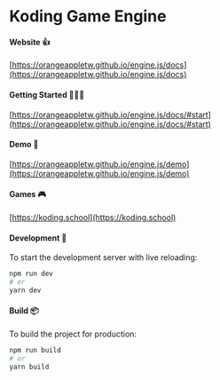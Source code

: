 # Koding Game Engine

#### Website 👍
[https://orangeappletw.github.io/engine.js/docs](https://orangeappletw.github.io/engine.js/docs)  

#### Getting Started  🎉🎉🎉
[https://orangeappletw.github.io/engine.js/docs/#start](https://orangeappletw.github.io/engine.js/docs/#start)

#### Demo  🚀
[https://orangeappletw.github.io/engine.js/demo](https://orangeappletw.github.io/engine.js/demo)

#### Games  🎮
[https://koding.school](https://koding.school)

#### Development  🔧

To start the development server with live reloading:

```bash
npm run dev
# or
yarn dev
```

#### Build  📦

To build the project for production:

```bash
npm run build
# or
yarn build
```



